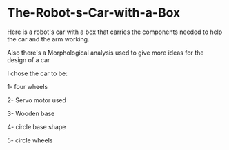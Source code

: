 # The-Robot-s-Car-with-a-Box
Here is a robot's car with a box that carries the components needed to help the car and the arm working.

Also there's a Morphological analysis used to give more ideas for the design of a car

I chose the car to be:

1- four wheels

2- Servo motor used

3- Wooden base

4- circle base shape

5- circle wheels

